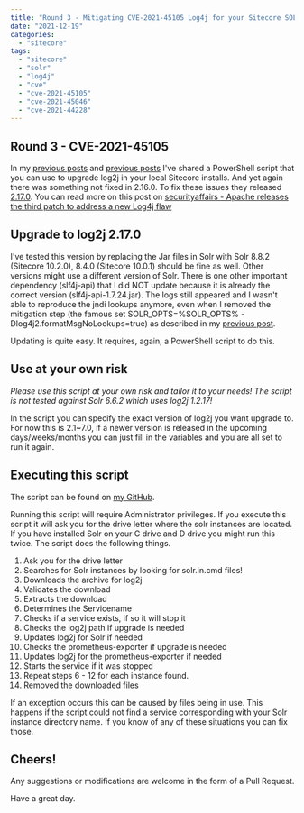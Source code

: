 ```yaml
---
title: "Round 3 - Mitigating CVE-2021-45105 Log4j for your Sitecore SOLR installs"
date: "2021-12-19"
categories: 
  - "sitecore"
tags: 
  - "sitecore"
  - "solr"
  - "log4j"
  - "cve"
  - "cve-2021-45105"  
  - "cve-2021-45046"
  - "cve-2021-44228"
---
```


## Round 3 - CVE-2021-45105
In my [previous posts](/sitecore-solr-fix-log4j-cve-2021-45046/) and [previous posts](/sitecore-solr-fix-log4j-cve-2021-44228/) I've shared a PowerShell script that you can use to upgrade log2j in your local Sitecore installs. And yet again there was something not fixed in 2.16.0. To fix these issues they released [2.17.0](https://logging.apache.org/log4j/2.x/download.html). You can read more on this post on [securityaffairs - Apache releases the third patch to address a new Log4j flaw](https://securityaffairs.co/wordpress/125760/hacking/log4j-third-flaw.html)

## Upgrade to log2j 2.17.0

I've tested this version by replacing the Jar files in Solr with Solr 8.8.2 (Sitecore 10.2.0), 8.4.0 (Sitecore 10.0.1) should be fine as well. Other versions might use a different version of Solr. There is one other important dependency (slf4j-api) that I did NOT update because it is already the correct version (slf4j-api-1.7.24.jar). The logs still appeared and I wasn't able to reproduce the jndi lookups anymore, even when I removed the mitigation step (the famous set SOLR_OPTS=%SOLR_OPTS% -Dlog4j2.formatMsgNoLookups=true) as described in my [previous post](/sitecore-solr-fix-log4j-cve-2021-44228/).

Updating is quite easy. It requires, again, a PowerShell script to do this.

## Use at your own risk
*Please use this script at your own risk and tailor it to your needs! The script is not tested against Solr 6.6.2 which uses log2j 1.2.17!* 

In the script you can specify the exact version of log2j you want upgrade to. For now this is 2.1~7.0, if a newer version is released in the upcoming days/weeks/months you can just fill in the variables and you are all set to run it again. 

## Executing this script

The script can be found on [my GitHub](https://github.com/avwolferen/Sitecore.Solr-log4j-mitigation/blob/main/solr-log4j-autoupdate.ps1).

Running this script will require Administrator privileges. If you execute this script it will ask you for the drive letter where the solr instances are located. If you have installed Solr on your C drive and D drive you might run this twice. 
The script does the following things.

1. Ask you for the drive letter
2. Searches for Solr instances by looking for solr.in.cmd files!
3. Downloads the archive for log2j 
4. Validates the download
5. Extracts the download
6. Determines the Servicename
7. Checks if a service exists, if so it will stop it
8. Checks the log2j path if upgrade is needed
9. Updates log2j for Solr if needed
10. Checks the prometheus-exporter if upgrade is needed
11. Updates log2j for the prometheus-exporter if needed
12. Starts the service if it was stopped
13. Repeat steps 6 - 12 for each instance found.
14. Removed the downloaded files

If an exception occurs this can be caused by files being in use. This happens if the script could not find a service corresponding with your Solr instance directory name. If you know of any of these situations you can fix those.

## Cheers!

Any suggestions or modifications are welcome in the form of a Pull Request.

Have a great day.
